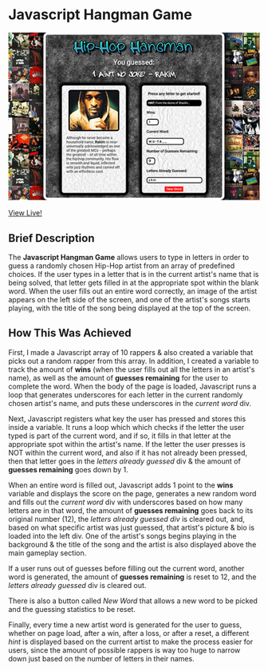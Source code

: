 # Javascript Hangman Game


![Hip-Hop Hangman](assets/images/hangman_game.png)

 [View Live!](https://bereznd1.github.io/Hangman-Game/) 


## Brief Description

The **Javascript Hangman Game** allows users to type in letters in order to guess a randomly chosen Hip-Hop artist from an array of predefined choices. If the user types in a letter that is in the current artist's name that is being solved, that letter gets filled in at the appropriate spot within the blank word. When the user fills out an entire word correctly, an image of the artist appears on the left side of the screen, and one of the artist's songs starts playing, with the title of the song being displayed at the top of the screen.

## How This Was Achieved

First, I made a Javascript array of 10 rappers & also created a variable that picks out a random rapper from this array.  In addition, I created a variable to track the amount of **wins** (when the user fills out all the letters in an artist's name), as well as the amount of **guesses remaining** for the user to complete the word. When the body of the page is loaded, Javascript runs a loop that generates underscores for each letter in the current randomly chosen artist's name, and puts these underscores in the *current word* div. 

Next, Javascript registers what key the user has pressed and stores this inside a variable. It runs a loop which which checks if the letter the user typed is part of the current word, and if so, it fills in that letter at the appropriate spot within the artist's name. If the letter the user presses is NOT within the current word, and also if it has not already been pressed, then that letter goes in the *letters already guessed* div & the amount of **guesses remaining** goes down by 1. 

When an entire word is filled out, Javascript adds 1 point to the **wins** variable and displays the score on the page, generates a new random word and fills out the *current word* div with underscores based on how many letters are in that word, the amount of **guesses remaining** goes back to its original number (12), the *letters already guessed div* is cleared out, and, based on what specific artist was just guessed, that artist's picture & bio is loaded into the left div. One of the artist's songs begins playing in the background & the title of the song and the artist is also displayed above the main gameplay section.

If a user runs out of guesses before filling out the current word, another word is generated, the amount of **guesses remaining** is reset to 12, and the *letters already guessed* div is cleared out. 

There is also a button called *New Word* that allows a new word to be picked and the guessing statistics to be reset. 

Finally, every time a new artist word is generated for the user to guess, whether on page load, after a win, after a loss, or after a reset, a different *hint* is displayed based on the current artist to make the process easier for users, since the amount of possible rappers is way too huge to narrow down just based on the number of letters in their names. 